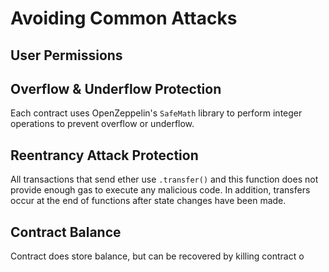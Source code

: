 # Avoiding Common Attacks

## User Permissions

## Overflow & Underflow Protection
Each contract uses OpenZeppelin's `SafeMath` library to perform integer operations to prevent overflow or underflow.

## Reentrancy Attack Protection
All transactions that send ether use `.transfer()` and this function does not provide enough gas to execute any malicious code. In addition, transfers occur at the end of functions after state changes have been made.

## Contract Balance
Contract does store balance, but can be recovered by killing contract o 